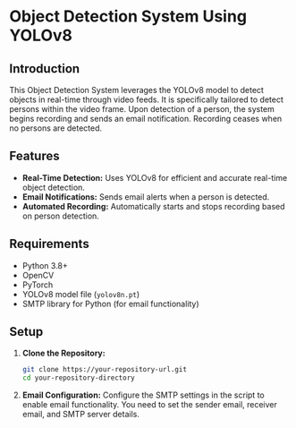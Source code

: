 # Object Detection System Using YOLOv8

## Introduction
This Object Detection System leverages the YOLOv8 model to detect objects in real-time through video feeds. It is specifically tailored to detect persons within the video frame. Upon detection of a person, the system begins recording and sends an email notification. Recording ceases when no persons are detected.

## Features
- **Real-Time Detection:** Uses YOLOv8 for efficient and accurate real-time object detection.
- **Email Notifications:** Sends email alerts when a person is detected.
- **Automated Recording:** Automatically starts and stops recording based on person detection.

## Requirements
- Python 3.8+
- OpenCV
- PyTorch
- YOLOv8 model file (`yolov8n.pt`)
- SMTP library for Python (for email functionality)

## Setup
1. **Clone the Repository:**
   ```bash
   git clone https://your-repository-url.git
   cd your-repository-directory
    ```
2. **Email Configuration:**
  Configure the SMTP settings in the script to enable email functionality. You need to set the sender email, receiver email, and SMTP server details.
